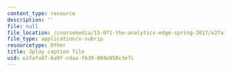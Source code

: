 ```yaml
---
content_type: resource
description: ''
file: null
file_location: /coursemedia/15-071-the-analytics-edge-spring-2017/e2fafa976a9fcdaaf639004e850c3e7c_plpDQpjB044.srt
file_type: application/x-subrip
resourcetype: Other
title: 3play caption file
uid: e2fafa97-6a9f-cdaa-f639-004e850c3e7c
---
```

